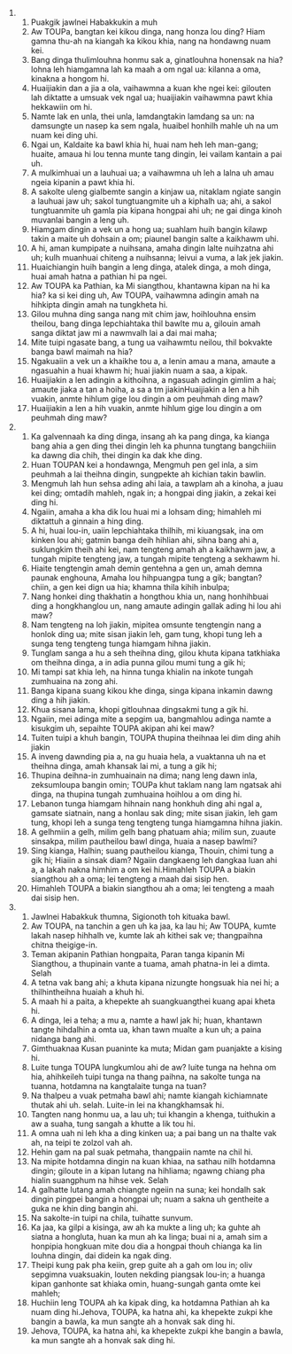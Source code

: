 <ol>
  <li>
    <ol>
      <li>Puakgik jawlnei Habakkukin a muh</li>
      <li>Aw TOUPa, bangtan kei kikou dinga, nang honza lou ding? Hiam gamna thu-ah na kiangah ka kikou khia, nang na hondawng nuam kei.</li>
      <li>Bang dinga thulimlouhna honmu sak a, ginatlouhna honensak na hia? lohna leh hiamgamna lah ka maah a om ngal ua: kilanna a oma, kinakna a hongom hi.</li>
      <li>Huaijiakin dan a jia a ola, vaihawmna a kuan khe ngei kei: gilouten lah diktatte a umsuak vek ngal ua; huaijiakin vaihawmna pawt khia hekkawiin om hi.</li>
      <li>Namte lak en unla, thei unla, lamdangtakin lamdang sa un: na damsungte un nasep ka sem ngala, huaibel honhilh mahle uh na um nuam kei ding uhi.</li>
      <li>Ngai un, Kaldaite ka bawl khia hi, huai nam heh leh man-gang; huaite, amaua hi lou tenna munte tang dingin, lei vailam kantain a pai uh.</li>
      <li>A mulkimhuai un a lauhuai ua; a vaihawmna uh leh a lalna uh amau ngeia kipanin a pawt khia hi.</li>
      <li>A sakolte uleng gialbemte sangin a kinjaw ua, nitaklam ngiate sangin a lauhuai jaw uh; sakol tungtuangmite uh a kiphalh ua; ahi, a sakol tungtuanmite uh gamla pia kipana hongpai ahi uh; ne gai dinga kinoh muvanlai bangin a leng uh.</li>
      <li>Hiamgam dingin a vek un a hong ua; suahlam huih bangin kilawp takin a maite uh dohsain a om; piaunel bangin salte a kaikhawm uhi.</li>
      <li>A hi, aman kumpipate a nuihsana, amaha dingin lalte nuihzatna ahi uh; kulh muanhuai chiteng a nuihsanna; leivui a vuma, a lak jek jiakin.</li>
      <li>Huaichiangin huih bangin a leng dinga, atalek dinga, a moh dinga, huai amah hatna a pathian hi pa ngei.</li>
      <li>Aw TOUPA ka Pathian, ka Mi siangthou, khantawna kipan na hi ka hia? ka si kei ding uh, Aw TOUPA, vaihawmna adingin amah na hihkipta dingin amah na tungkheta hi.</li>
      <li>Gilou muhna ding sanga nang mit chim jaw, hoihlouhna ensim theilou, bang dinga lepchiahtaka thil bawlte mu a, gilouin amah sanga diktat jaw mi a nawmvalh lai a dai mai maha;</li>
      <li>Mite tuipi ngasate bang, a tung ua vaihawmtu neilou, thil bokvakte banga bawl maimah na hia?</li>
      <li>Ngakuaiin a vek un a khaikhe tou a, a lenin amau a mana, amaute a ngasuahin a huai khawm hi; huai jiakin nuam a saa, a kipak.</li>
      <li>Huaijiakin a len adingin a kithoihna, a ngasuah adingin gimlim a hai; amaute jiaka a tan a hoiha, a sa a tm jiakinHuaijiakin a len a hih vuakin, anmte hihlum gige lou dingin a om peuhmah ding maw?</li>
      <li>Huaijiakin a len a hih vuakin, anmte hihlum gige lou dingin a om peuhmah ding maw?</li>
    </ol>
  </li>
  <li>
    <ol>
      <li>Ka galvennaah ka ding dinga, insang ah ka pang dinga, ka kianga bang ahia a gen ding thei dingin leh ka phunna tungtang bangchiiin ka dawng dia chih, thei dingin ka dak khe ding.</li>
      <li>Huan TOUPAN kei a hondawnga, Mengmuh pen gel inla, a sim peuhmah a lai theihna dingin, sungpekte ah kichian takin bawlin.</li>
      <li>Mengmuh lah hun sehsa ading ahi laia, a tawplam ah a kinoha, a juau kei ding; omtadih mahleh, ngak in; a hongpai ding jiakin, a zekai kei ding hi.</li>
      <li>Ngaiin, amaha a kha dik lou huai mi a lohsam ding; himahleh mi diktattuh a ginnain a hing ding.</li>
      <li>A hi, huai lou-in, uaiin lepchiahtaka thilhih, mi kiuangsak, ina om kinken lou ahi; gatmin banga deih hihlian ahi, sihna bang ahi a, suklungkim theih ahi kei, nam tengteng amah ah a kaikhawm jaw, a tungah mipite tengteng jaw, a tungah mipite tengteng a sekhawm hi.</li>
      <li>Hiaite tengtengin amah demin gentehna a gen un, amah demna paunak enghouna, Amaha lou hihpuangpa tung a gik; bangtan? chiin, a gen kei dign ua hia; khamna thila kihih inbulpa;</li>
      <li>Nang honkei ding thakhatin a hongthou khia un, nang honhihbuai ding a hongkhanglou un, nang amaute adingin gallak ading hi lou ahi maw?</li>
      <li>Nam tengteng na loh jiakin, mipitea omsunte tengtengin nang a honlok ding ua; mite sisan jiakin leh, gam tung, khopi tung leh a sunga teng tengteng tunga hiamgam hihna jiakin.</li>
      <li>Tunglam sanga a hu a seh theihna ding, gilou khuta kipana tatkhiaka om theihna dinga, a in adia punna gilou mumi tung a gik hi;</li>
      <li>Mi tampi sat khia leh, na hinna tunga khialin na inkote tungah zumhuaina na zong ahi.</li>
      <li>Banga kipana suang kikou khe dinga, singa kipana inkamin dawng ding a hih jiakin.</li>
      <li>Khua sisana lama, khopi gitlouhnaa dingsakmi tung a gik hi.</li>
      <li>Ngaiin, mei adinga mite a sepgim ua, bangmahlou adinga namte a kisukgim uh, sepaihte TOUPA akipan ahi kei maw?</li>
      <li>Tuiten tuipi a khuh bangin, TOUPA thupina theihnaa lei dim ding ahih jiakin</li>
      <li>A inveng dawnding pia a, na gu huaia hela, a vuaktanna uh na et theihna dinga, amah khansak lai mi, a tung a gik hi;</li>
      <li>Thupina deihna-in zumhuainain na dima; nang leng dawn inla, zeksumloupa bangin omin; TOUPa khut taklam nang lam ngatsak ahi dinga, na thupina tungah zumhuaina hoihlou a om ding hi.</li>
      <li>Lebanon tunga hiamgam hihnain nang honkhuh ding ahi ngal a, gamsate siatnain, nang a honlau sak ding; mite sisan jiakin, leh gam tung, khopi leh a sunga teng tengteng tunga hiamgamna hihna jiakin.</li>
      <li>A gelhmiin a gelh, milim gelh bang phatuam ahia; milim sun, zuaute sinsakpa, milim pautheilou bawl dinga, huaia a nasep bawlmi?</li>
      <li>Sing kianga, Halhin; suang pautheilou kianga, Thouin, chimi tung a gik hi; Hiaiin a sinsak diam? Ngaiin dangkaeng leh dangkaa luan ahi a, a lakah nakna himhim a om kei hi.Himahleh TOUPA a biakin siangthou ah a oma; lei tengteng a maah dai sisip hen.</li>
      <li>Himahleh TOUPA a biakin siangthou ah a oma; lei tengteng a maah dai sisip hen.</li>
    </ol>
  </li>
  <li>
    <ol>
      <li>Jawlnei Habakkuk thumna, Sigionoth toh kituaka bawl.</li>
      <li>Aw TOUPA, na tanchin a gen uh ka jaa, ka lau hi; Aw TOUPA, kumte lakah nasep hihhalh ve, kumte lak ah kithei sak ve; thangpaihna chitna theigige-in.</li>
      <li>Teman akipanin Pathian hongpaita, Paran tanga kipanin Mi Siangthou, a thupinain vante a tuama, amah phatna-in lei a dimta. Selah</li>
      <li>A tetna vak bang ahi; a khuta kipana nizungte hongsuak hia nei hi; a thilhintheihna huaiah a khuh hi.</li>
      <li>A maah hi a paita, a khepekte ah suangkuangthei kuang apai kheta hi.</li>
      <li>A dinga, lei a teha; a mu a, namte a hawl jak hi; huan, khantawn tangte hihdalhin a omta ua, khan tawn mualte a kun uh; a paina nidanga bang ahi.</li>
      <li>Gimthuaknaa Kusan puaninte ka muta; Midan gam puanjakte a kising hi.</li>
      <li>Luite tunga TOUPA lungkumlou ahi de aw? luite tunga na hehna om hia, ahihkeileh tuipi tunga na thang paihna, na sakolte tunga na tuanna, hotdamna na kangtalaite tunga na tuan?</li>
      <li>Na thalpeu a vuak petmaha bawl ahi; namte kiangah kichiamnate thutak ahi uh. selah. Luite-in lei na khangkhamsak hi.</li>
      <li>Tangten nang honmu ua, a lau uh; tui khangin a khenga, tuithukin a aw a suaha, tung sangah a khutte a lik tou hi.</li>
      <li>A omna uah ni leh kha a ding kinken ua; a pai bang un na thalte vak ah, na teipi te zolzol vah ah.</li>
      <li>Hehin gam na pal suak petmaha, thangpaiin namte na chil hi.</li>
      <li>Na mipite hotdamna dingin na kuan khiaa, na sathau nilh hotdamna dingin; giloute in a kipan lutang na hihliama; ngawng chiang pha hialin suangphum na hihse vek. Selah</li>
      <li>A galhatte lutang amah chiangte ngeiin na suna; kei hondalh sak dingin pingpei bangin a hongpai uh; nuam a sakna uh gentheite a guka ne khin ding bangin ahi.</li>
      <li>Na sakolte-in tuipi na chila, tuihatte sunvum.</li>
      <li>Ka jaa, ka gilpi a kisinga, aw ah ka mukte a ling uh; ka guhte ah siatna a hongluta, huan ka mun ah ka linga; buai ni a, amah sim a honpipia hongkuan mite dou dia a hongpai thouh chianga ka lin louhna dingin, dai didein ka ngak ding.</li>
      <li>Theipi kung pak pha keiin, grep guite ah a gah om lou in; oliv sepgimna vuaksuakin, louten nekding piangsak lou-in; a huanga kipan ganhonte sat khiaka omin, huang-sungah ganta omte kei mahleh;</li>
      <li>Huchiin leng TOUPA ah ka kipak ding, ka hotdamna Pathian ah ka nuam ding hi.Jehova, TOUPA, ka hatna ahi, ka khepekte zukpi khe bangin a bawla, ka mun sangte ah a honvak sak ding hi.</li>
      <li>Jehova, TOUPA, ka hatna ahi, ka khepekte zukpi khe bangin a bawla, ka mun sangte ah a honvak sak ding hi.</li>
    </ol>
  </li>
</ol>